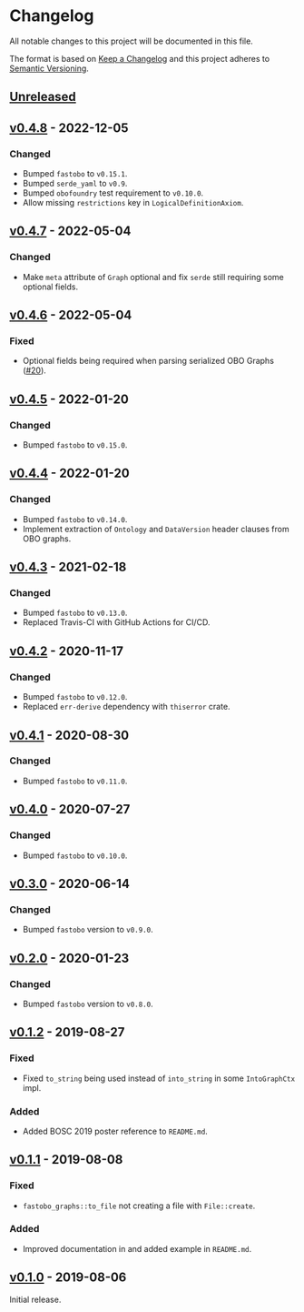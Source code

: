 # Changelog
All notable changes to this project will be documented in this file.

The format is based on [Keep a Changelog](http://keepachangelog.com/en/1.0.0/)
and this project adheres to [Semantic Versioning](http://semver.org/spec/v2.0.0.html).


## [Unreleased]
[Unreleased]: https://github.com/fastobo/fastobo-graphs/compare/v0.4.8...HEAD

## [v0.4.8] - 2022-12-05
[v0.4.8]: https://github.com/fastobo/fastobo-graphs/compare/v0.4.7...v0.4.8
### Changed
- Bumped `fastobo` to `v0.15.1`.
- Bumped `serde_yaml` to `v0.9`.
- Bumped `obofoundry` test requirement to `v0.10.0`.
- Allow missing `restrictions` key in `LogicalDefinitionAxiom`.

## [v0.4.7] - 2022-05-04
[v0.4.7]: https://github.com/fastobo/fastobo-graphs/compare/v0.4.6...v0.4.7
### Changed
- Make `meta` attribute of `Graph` optional and fix `serde` still requiring some optional fields.

## [v0.4.6] - 2022-05-04
[v0.4.6]: https://github.com/fastobo/fastobo-graphs/compare/v0.4.5...v0.4.6
### Fixed
- Optional fields being required when parsing serialized OBO Graphs ([#20](https://github.com/fastobo/fastobo-graphs/issues/20)).

## [v0.4.5] - 2022-01-20
[v0.4.5]: https://github.com/fastobo/fastobo-graphs/compare/v0.4.4...v0.4.5
### Changed
- Bumped `fastobo` to `v0.15.0`.

## [v0.4.4] - 2022-01-20
[v0.4.4]: https://github.com/fastobo/fastobo-graphs/compare/v0.4.3...v0.4.4
### Changed
- Bumped `fastobo` to `v0.14.0`.
- Implement extraction of `Ontology` and `DataVersion` header clauses from OBO graphs.

## [v0.4.3] - 2021-02-18
[v0.4.3]: https://github.com/fastobo/fastobo-graphs/compare/v0.4.2...v0.4.3
### Changed
- Bumped `fastobo` to `v0.13.0`.
- Replaced Travis-CI with GitHub Actions for CI/CD.

## [v0.4.2] - 2020-11-17
[v0.4.2]: https://github.com/fastobo/fastobo-graphs/compare/v0.4.1...v0.4.2
### Changed
- Bumped `fastobo` to `v0.12.0`.
- Replaced `err-derive` dependency with `thiserror` crate.

## [v0.4.1] - 2020-08-30
[v0.4.1]: https://github.com/fastobo/fastobo-graphs/compare/v0.4.0...v0.4.1
### Changed
- Bumped `fastobo` to `v0.11.0`.

## [v0.4.0] - 2020-07-27
[v0.4.0]: https://github.com/fastobo/fastobo-graphs/compare/v0.3.0...v0.4.0
### Changed
- Bumped `fastobo` to `v0.10.0`.

## [v0.3.0] - 2020-06-14
[v0.3.0]: https://github.com/fastobo/fastobo-graphs/compare/v0.2.0...v0.3.0
### Changed
- Bumped `fastobo` version to `v0.9.0`.

## [v0.2.0] - 2020-01-23
[v0.2.0]: https://github.com/fastobo/fastobo-graphs/compare/v0.1.2...v0.2.0
### Changed
- Bumped `fastobo` version to `v0.8.0`.

## [v0.1.2] - 2019-08-27
[v0.1.2]: https://github.com/fastobo/fastobo-graphs/compare/v0.1.1...v0.1.2
### Fixed
- Fixed `to_string` being used instead of `into_string` in some `IntoGraphCtx` impl.
### Added
- Added BOSC 2019 poster reference to `README.md`.

## [v0.1.1] - 2019-08-08
[v0.1.1]: https://github.com/fastobo/fastobo-graphs/compare/v0.1.0...v0.1.1
### Fixed
- `fastobo_graphs::to_file` not creating a file with `File::create`.
### Added
- Improved documentation in and added example in `README.md`.

## [v0.1.0] - 2019-08-06
[v0.1.0]: https://github.com/fastobo/fastobo-graphs/compare/a3d5dff...v0.1.0
Initial release.

